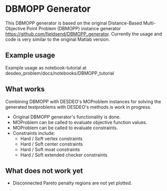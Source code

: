 # DBMOPP Generator

This DBMOPP generator is based on the original Distance-Based Multi-Objective Point Problem (DBMOPP) instance generator https://github.com/fieldsend/DBMOPP_generator.
Currently the usage and code is very similar to the original Matlab version.


## Example usage 

Example usage as notebook-tutorial at desdeo_problem/docs/notebooks/DBMOPP_tutorial

## What works 
Combining DBMOPP with DESDEO's MOProblem instances for solving the generated
testproblems with DESDEO's methods is work in progress.

- Original DBMOPP generator's functionality is done.
- MOProblem can be called to evaluate objective function values.
- MOProblem can be called to evaluate constraints.
- Constraints include:
    - Hard / Soft vertex constraints
    - Hard / Soft center constraints
    - Hard / Soft moat constraints
    - Hard / Soft extended checker constraints

## What does not work yet

- Disconnected Pareto penalty regions are not yet plotted.

